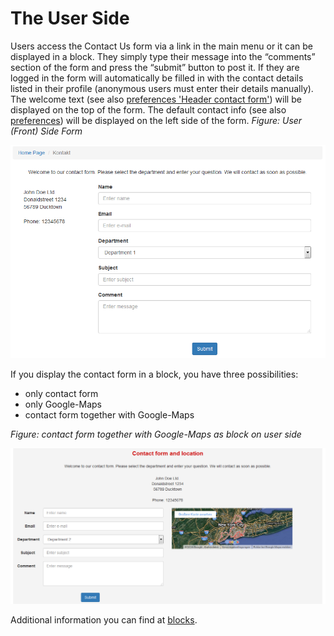 # The User Side

Users access the Contact Us form via a link in the main menu or it can be displayed in a block. They simply type their message into the “comments” section of the form and press the “submit” button to post it. If they are logged in the form will automatically be filled in with the contact details listed in their profile \(anonymous users must enter their details manually\). The welcome text \(see also [preferences 'Header contact form'](preferences.md)\) will be displayed on the top of the form. The default contact info \(see also [preferences](preferences.md)\) will be displayed on the left side of the form.  _Figure: User \(Front\) Side Form_

![Form 1](.gitbook/assets/5_form1.PNG)

If you display the contact form in a block, you have three possibilities:

* only contact form
* only Google-Maps
* contact form together with Google-Maps

 _Figure: contact form together with Google-Maps as block on user side_

![Form 2](.gitbook/assets/5_form2.PNG)

Additional information you can find at [blocks](blocks.md).

